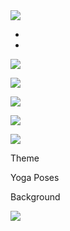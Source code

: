 <img src="https://meditate42app.netlify.app/images/bg.jpg" id="mainBg" class="bg" />

- [](https://github.com/bgoonz/meditation-app.git)
-

![](https://meditate42app.netlify.app/images/yoga1.png)

![](https://meditate42app.netlify.app/images/yoga2.png)

![](https://meditate42app.netlify.app/images/yoga3.png)

![](https://meditate42app.netlify.app/images/yoga4.png)

![](https://meditate42app.netlify.app/images/yoga5.png)

Theme

Yoga Poses

Background

<img src="https://meditate42app.netlify.app/images/bg.jpg" id="OpenImgUpload" />
